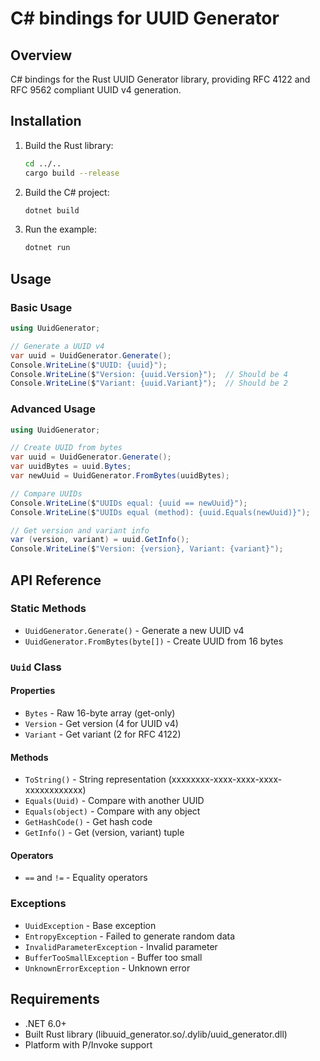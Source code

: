 # C# bindings for UUID Generator

## Overview

C# bindings for the Rust UUID Generator library, providing RFC 4122 and RFC 9562 compliant UUID v4 generation.

## Installation

1. Build the Rust library:
   ```bash
   cd ../..
   cargo build --release
   ```

2. Build the C# project:
   ```bash
   dotnet build
   ```

3. Run the example:
   ```bash
   dotnet run
   ```

## Usage

### Basic Usage

```csharp
using UuidGenerator;

// Generate a UUID v4
var uuid = UuidGenerator.Generate();
Console.WriteLine($"UUID: {uuid}");
Console.WriteLine($"Version: {uuid.Version}");  // Should be 4
Console.WriteLine($"Variant: {uuid.Variant}");  // Should be 2
```

### Advanced Usage

```csharp
using UuidGenerator;

// Create UUID from bytes
var uuid = UuidGenerator.Generate();
var uuidBytes = uuid.Bytes;
var newUuid = UuidGenerator.FromBytes(uuidBytes);

// Compare UUIDs
Console.WriteLine($"UUIDs equal: {uuid == newUuid}");
Console.WriteLine($"UUIDs equal (method): {uuid.Equals(newUuid)}");

// Get version and variant info
var (version, variant) = uuid.GetInfo();
Console.WriteLine($"Version: {version}, Variant: {variant}");
```

## API Reference

### Static Methods

- `UuidGenerator.Generate()` - Generate a new UUID v4
- `UuidGenerator.FromBytes(byte[])` - Create UUID from 16 bytes

### `Uuid` Class

#### Properties
- `Bytes` - Raw 16-byte array (get-only)
- `Version` - Get version (4 for UUID v4)
- `Variant` - Get variant (2 for RFC 4122)

#### Methods
- `ToString()` - String representation (xxxxxxxx-xxxx-xxxx-xxxx-xxxxxxxxxxxx)
- `Equals(Uuid)` - Compare with another UUID
- `Equals(object)` - Compare with any object
- `GetHashCode()` - Get hash code
- `GetInfo()` - Get (version, variant) tuple

#### Operators
- `==` and `!=` - Equality operators

### Exceptions

- `UuidException` - Base exception
- `EntropyException` - Failed to generate random data
- `InvalidParameterException` - Invalid parameter
- `BufferTooSmallException` - Buffer too small
- `UnknownErrorException` - Unknown error

## Requirements

- .NET 6.0+
- Built Rust library (libuuid_generator.so/.dylib/uuid_generator.dll)
- Platform with P/Invoke support
